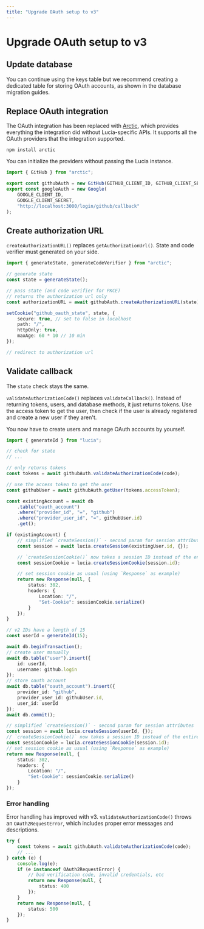 ```yaml
---
title: "Upgrade OAuth setup to v3"
---
```


# Upgrade OAuth setup to v3

## Update database

You can continue using the keys table but we recommend creating a dedicated table for storing OAuth accounts, as shown in the database migration guides.

## Replace OAuth integration

The OAuth integration has been replaced with [Arctic](https://github.com/pilcrowonpaper/arctic), which provides everything the integration did without Lucia-specific APIs. It supports all the OAuth providers that the integration supported.

```
npm install arctic
```

You can initialize the providers without passing the Lucia instance.

```ts
import { GitHub } from "arctic";

export const githubAuth = new GitHub(GITHUB_CLIENT_ID, GITHUB_CLIENT_SECRET);
export const googleAuth = new Google(
	GOOGLE_CLIENT_ID,
	GOOGLE_CLIENT_SECRET,
	"http://localhost:3000/login/github/callback"
);
```

## Create authorization URL

`createAuthorizationURL()` replaces `getAuthorizationUrl()`. State and code verifier must generated on your side.

```ts
import { generateState, generateCodeVerifier } from "arctic";

// generate state
const state = generateState();

// pass state (and code verifier for PKCE)
// returns the authorization url only
const authorizationURL = await githubAuth.createAuthorizationURL(state);

setCookie("github_oauth_state", state, {
	secure: true, // set to false in localhost
	path: "/",
	httpOnly: true,
	maxAge: 60 * 10 // 10 min
});

// redirect to authorization url
```

## Validate callback

The `state` check stays the same.

`validateAuthorizationCode()` replaces `validateCallback()`. Instead of returning tokens, users, and database methods, it just returns tokens. Use the access token to get the user, then check if the user is already registered and create a new user if they aren't.

You now have to create users and manage OAuth accounts by yourself.

```ts
import { generateId } from "lucia";

// check for state
// ...

// only returns tokens
const tokens = await githubAuth.validateAuthorizationCode(code);

// use the access token to get the user
const githubUser = await githubAuth.getUser(tokens.accessToken);

const existingAccount = await db
	.table("oauth_account")
	.where("provider_id", "=", "github")
	.where("provider_user_id", "=", githubUser.id)
	.get();

if (existingAccount) {
	// simplified `createSession()` - second param for session attributes
	const session = await lucia.createSession(existingUser.id, {});

	// `createSessionCookie()` now takes a session ID instead of the entire session object
	const sessionCookie = lucia.createSessionCookie(session.id);

	// set session cookie as usual (using `Response` as example)
	return new Response(null, {
		status: 302,
		headers: {
			Location: "/",
			"Set-Cookie": sessionCookie.serialize()
		}
	});
}

// v2 IDs have a length of 15
const userId = generateId(15);

await db.beginTransaction();
// create user manually
await db.table("user").insert({
	id: userId,
	username: github.login
});
// store oauth account
await db.table("oauth_account").insert({
	provider_id: "github",
	provider_user_id: githubUser.id,
	user_id: userId
});
await db.commit();

// simplified `createSession()` - second param for session attributes
const session = await lucia.createSession(userId, {});
// `createSessionCookie()` now takes a session ID instead of the entire session object
const sessionCookie = lucia.createSessionCookie(session.id);
// set session cookie as usual (using `Response` as example)
return new Response(null, {
	status: 302,
	headers: {
		Location: "/",
		"Set-Cookie": sessionCookie.serialize()
	}
});
```

### Error handling

Error handling has improved with v3. `validateAuthorizationCode()` throws an `OAuth2RequestError`, which includes proper error messages and descriptions.

```ts
try {
	const tokens = await githubAuth.validateAuthorizationCode(code);
	// ...
} catch (e) {
	console.log(e);
	if (e instanceof OAuth2RequestError) {
		// bad verification code, invalid credentials, etc
		return new Response(null, {
			status: 400
		});
	}
	return new Response(null, {
		status: 500
	});
}
```

